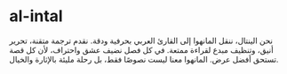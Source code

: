 # al-intal
نحن  الينتال، ننقل المانهوا إلى القارئ العربي بحرفية ودقة. نقدم ترجمة متقنة، تحرير أنيق، وتنظيف مبدع لقراءة ممتعة.  في كل فصل نضيف عشق واحتراف، لأن كل قصة تستحق أفضل عرض.  المانهوا معنا ليست نصوصًا فقط، بل رحلة مليئة بالإثارة  والخيال.
